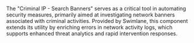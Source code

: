 The "Criminal IP - Search Banners" serves as a critical tool in automating security measures, primarily aimed at investigating network banners associated with criminal activities. Provided by Swimlane, this component extends its utility by enriching errors in network activity logs, which supports enhanced threat analytics and rapid intervention responses.

